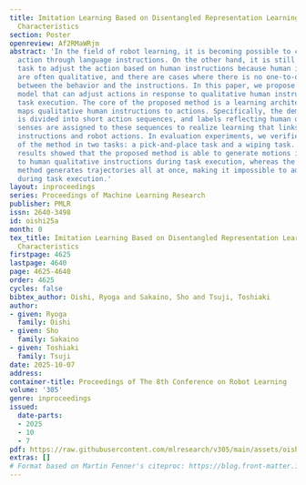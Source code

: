 ```yaml
---
title: Imitation Learning Based on Disentangled Representation Learning of Behavioral
  Characteristics
section: Poster
openreview: Af2RMaWRjm
abstract: 'In the field of robot learning, it is becoming possible to coordinate robot
  action through language instructions. On the other hand, it is still a difficult
  task to adjust the action based on human instructions because human instructions
  are often qualitative, and there are cases where there is no one-to-one correspondence
  between the behavior and the instructions. In this paper, we propose a motion generation
  model that can adjust actions in response to qualitative human instructions during
  task execution. The core of the proposed method is a learning architecture that
  maps qualitative human instructions to actions. Specifically, the demonstration
  is divided into short action sequences, and labels reflecting human qualitative
  senses are assigned to these sequences to realize learning that links human qualitative
  instructions and robot actions. In evaluation experiments, we verified the effectiveness
  of the method in two tasks: a pick-and-place task and a wiping task. Experimental
  results showed that the proposed method is able to generate motions in response
  to human qualitative instructions during task execution, whereas the conventional
  method generates trajectories all at once, making it impossible to adjust motions
  during task execution.'
layout: inproceedings
series: Proceedings of Machine Learning Research
publisher: PMLR
issn: 2640-3498
id: oishi25a
month: 0
tex_title: Imitation Learning Based on Disentangled Representation Learning of Behavioral
  Characteristics
firstpage: 4625
lastpage: 4640
page: 4625-4640
order: 4625
cycles: false
bibtex_author: Oishi, Ryoga and Sakaino, Sho and Tsuji, Toshiaki
author:
- given: Ryoga
  family: Oishi
- given: Sho
  family: Sakaino
- given: Toshiaki
  family: Tsuji
date: 2025-10-07
address:
container-title: Proceedings of The 8th Conference on Robot Learning
volume: '305'
genre: inproceedings
issued:
  date-parts:
  - 2025
  - 10
  - 7
pdf: https://raw.githubusercontent.com/mlresearch/v305/main/assets/oishi25a/oishi25a.pdf
extras: []
# Format based on Martin Fenner's citeproc: https://blog.front-matter.io/posts/citeproc-yaml-for-bibliographies/
---
```

